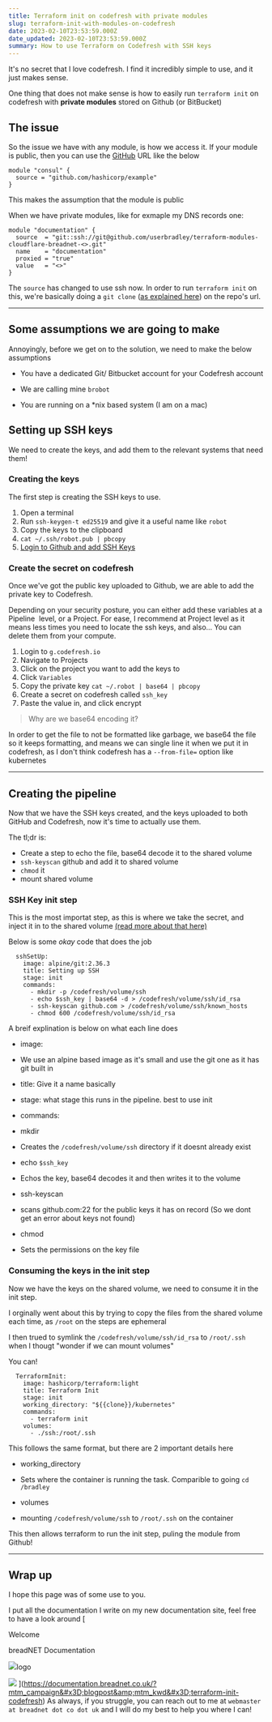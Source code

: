 ```yaml
---
title: Terraform init on codefresh with private modules
slug: terraform-init-with-modules-on-codefresh
date: 2023-02-10T23:53:59.000Z
date_updated: 2023-02-10T23:53:59.000Z
summary: How to use Terraform on Codefresh with SSH keys
---
```


It's no secret that I love codefresh. I find it incredibly simple to use, and it just makes sense. 

One thing that does not make sense is how to easily run `terraform init` on codefresh with **private modules** stored on Github (or BitBucket)

## The issue

So the issue we have with any module, is how we access it. If your module is public, then you can use the [GitHub](https://developer.hashicorp.com/terraform/language/modules/sources#github) URL like the below

    module "consul" {
      source = "github.com/hashicorp/example"
    }
    

This makes the assumption that the module is public

When we have private modules, like for exmaple my DNS records one:

    module "documentation" {
      source  = "git::ssh://git@github.com/userbradley/terraform-modules-cloudflare-breadnet-<>.git"
      name    = "documentation"
      proxied = "true"
      value   = "<>"
    }

The `source` has changed to use ssh now. In order to run `terraform init` on this, we're basically doing a `git clone` ([as explained here](https://github.com/hashicorp/terraform/issues/21522#issuecomment-497963956)) on the repo's url.

---

## Some assumptions we are going to make

Annoyingly, before we get on to the solution, we need to make the below assumptions

- You have a dedicated Git/ Bitbucket account for your Codefresh account

- We are calling mine `brobot`

- You are running on a *nix based system (I am on a mac)

## Setting up SSH keys

We need to create the keys, and add them to the relevant systems that need them!

### Creating the keys 

The first step is creating the SSH keys to use.

1. Open a terminal
2. Run `ssh-keygen-t ed25519` and give it a useful name like `robot`
3. Copy the keys to the clipboard
4. `cat ~/.ssh/robot.pub | pbcopy`
5. [Login to Github and add SSH Keys ](https://docs.github.com/en/authentication/connecting-to-github-with-ssh/adding-a-new-ssh-key-to-your-github-account)

### Create the secret on codefresh

Once we've got the public key uploaded to Github, we are able to add the private key to Codefresh.

Depending on your security posture, you can either add these variables at a Pipeline  level, or a Project. For ease, I recommend at Project level as it means less times you need to locate the ssh keys, and also... You can delete them from your compute. 

1. Login to `g.codefresh.io`
2. Navigate to Projects
3. Click on the project you want to add the keys to
4. Click `Variables`
5. Copy the private key `cat ~/.robot | base64 | pbcopy`
6. Create a secret on codefresh called `ssh_key`
7. Paste the value in, and click encrypt

> Why are we base64 encoding it?

In order to get the file to not be formatted like garbage, we base64 the file so it keeps formatting, and means we can single line it when we put it in codefresh, as I don't think codefresh has a `--from-file=` option like kubernetes

---

## Creating the pipeline

Now that we have the SSH keys created, and the keys uploaded to both GitHub and Codefresh, now it's time to actually use them. 

The tl;dr is:

- Create a step to echo the file, base64 decode it to the shared volume
- `ssh-keyscan` github and add it to shared volume
- `chmod` it
- mount shared volume

### SSH Key init step

This is the most importat step, as this is where we take the secret, and inject it in to the shared volume [(read more about that here)](https://codefresh.io/docs/docs/yaml-examples/examples/shared-volumes-between-builds/)

Below is some *okay* code that does the job

      sshSetUp:
        image: alpine/git:2.36.3
        title: Setting up SSH
        stage: init
        commands:
          - mkdir -p /codefresh/volume/ssh
          - echo $ssh_key | base64 -d > /codefresh/volume/ssh/id_rsa
          - ssh-keyscan github.com > /codefresh/volume/ssh/known_hosts
          - chmod 600 /codefresh/volume/ssh/id_rsa
    

A breif explination is below on what each line does

- image:

- We use an alpine based image as it's small and use the git one as it has git built in

- title: Give it a name basically
- stage: what stage this runs in the pipeline. best to use init
- commands:

- mkdir

- Creates the `/codefresh/volume/ssh` directory if it doesnt already exist

- echo `$ssh_key`
- Echos the key, base64 decodes it and then writes it to the volume

- ssh-keyscan

- scans github.com:22 for the public keys it has on record (So we dont get an error about keys not found)

- chmod

- Sets the permissions on the key file

### Consuming the keys in the init step

Now we have the keys on the shared volume, we need to consume it in the init step.

I orginally went about this by trying to copy the files from the shared volume each time, as `/root` on the steps are ephemeral

I then trued to symlink the `/codefresh/volume/ssh/id_rsa` to `/root/.ssh` when I thougt "wonder if we can mount volumes"

You can!

      TerraformInit:
        image: hashicorp/terraform:light
        title: Terraform Init
        stage: init
        working_directory: "${{clone}}/kubernetes"
        commands:
          - terraform init
        volumes:
          - ./ssh:/root/.ssh

This follows the same format, but there are 2 important details here

- working_directory

- Sets where the container is running the task. Comparible to going `cd /bradley`

- volumes

- mounting `/codefresh/volume/ssh` to `/root/.ssh` on the container

This then allows terraform to run the init step, puling the module from Github!

---

## Wrap up

I hope this page was of some use to you.

I put all the documentation I write on my new documentation site, feel free to have a look around
[

Welcome

breadNET Documentation

![](https://documentation.breadnet.co.uk/favicon.ico)logo

![](https://documentation.breadnet.co.uk/assets/images/social/index.png)
](https://documentation.breadnet.co.uk/?mtm_campaign&#x3D;blogpost&amp;mtm_kwd&#x3D;terraform-init-codefresh)
As always, if you struggle, you can reach out to me at `webmaster at breadnet dot co dot uk` and I will do my best to help you where I can!
